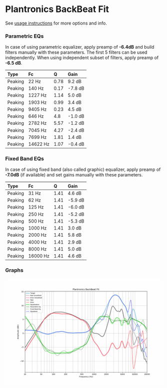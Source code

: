 # Plantronics BackBeat Fit
See [usage instructions](https://github.com/jaakkopasanen/AutoEq#usage) for more options and info.

### Parametric EQs
In case of using parametric equalizer, apply preamp of **-6.4dB** and build filters manually
with these parameters. The first 5 filters can be used independently.
When using independent subset of filters, apply preamp of **-6.5 dB**.

| Type    | Fc       |    Q | Gain    |
|:--------|:---------|:-----|:--------|
| Peaking | 22 Hz    | 0.78 | 9.2 dB  |
| Peaking | 140 Hz   | 0.17 | -7.8 dB |
| Peaking | 1227 Hz  | 1.14 | 5.0 dB  |
| Peaking | 1903 Hz  | 0.99 | 3.4 dB  |
| Peaking | 9405 Hz  | 0.23 | 4.5 dB  |
| Peaking | 646 Hz   | 4.8  | -1.0 dB |
| Peaking | 2782 Hz  | 5.57 | -1.2 dB |
| Peaking | 7045 Hz  | 4.27 | -2.4 dB |
| Peaking | 7699 Hz  | 1.81 | 1.4 dB  |
| Peaking | 14622 Hz | 1.07 | -0.4 dB |

### Fixed Band EQs
In case of using fixed band (also called graphic) equalizer, apply preamp of **-7.0dB**
(if available) and set gains manually with these parameters.

| Type    | Fc       |    Q | Gain    |
|:--------|:---------|:-----|:--------|
| Peaking | 31 Hz    | 1.41 | 4.6 dB  |
| Peaking | 62 Hz    | 1.41 | -5.9 dB |
| Peaking | 125 Hz   | 1.41 | -6.0 dB |
| Peaking | 250 Hz   | 1.41 | -5.2 dB |
| Peaking | 500 Hz   | 1.41 | -5.3 dB |
| Peaking | 1000 Hz  | 1.41 | 3.0 dB  |
| Peaking | 2000 Hz  | 1.41 | 5.8 dB  |
| Peaking | 4000 Hz  | 1.41 | 2.9 dB  |
| Peaking | 8000 Hz  | 1.41 | 5.0 dB  |
| Peaking | 16000 Hz | 1.41 | 4.6 dB  |

### Graphs
![](./Plantronics%20BackBeat%20Fit.png)